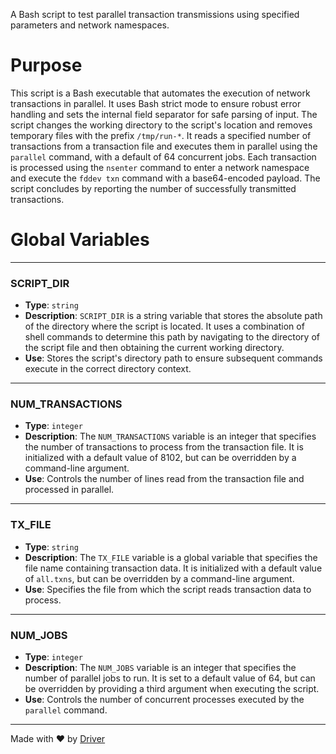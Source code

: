 <!--------------------------------------------------------------------------------->
<!-- IMPORTANT: This file is auto-generated by Driver (https://driver.ai). -------->
<!-- Manual edits may be overwritten on future commits. --------------------------->
<!--------------------------------------------------------------------------------->

A Bash script to test parallel transaction transmissions using specified parameters and network namespaces.

# Purpose
This script is a Bash executable that automates the execution of network transactions in parallel. It uses Bash strict mode to ensure robust error handling and sets the internal field separator for safe parsing of input. The script changes the working directory to the script's location and removes temporary files with the prefix `/tmp/run-*`. It reads a specified number of transactions from a transaction file and executes them in parallel using the `parallel` command, with a default of 64 concurrent jobs. Each transaction is processed using the `nsenter` command to enter a network namespace and execute the `fddev txn` command with a base64-encoded payload. The script concludes by reporting the number of successfully transmitted transactions.
# Global Variables

---
### SCRIPT\_DIR
- **Type**: `string`
- **Description**: `SCRIPT_DIR` is a string variable that stores the absolute path of the directory where the script is located. It uses a combination of shell commands to determine this path by navigating to the directory of the script file and then obtaining the current working directory.
- **Use**: Stores the script's directory path to ensure subsequent commands execute in the correct directory context.


---
### NUM\_TRANSACTIONS
- **Type**: ``integer``
- **Description**: The `NUM_TRANSACTIONS` variable is an integer that specifies the number of transactions to process from the transaction file. It is initialized with a default value of 8102, but can be overridden by a command-line argument.
- **Use**: Controls the number of lines read from the transaction file and processed in parallel.


---
### TX\_FILE
- **Type**: ``string``
- **Description**: The `TX_FILE` variable is a global variable that specifies the file name containing transaction data. It is initialized with a default value of `all.txns`, but can be overridden by a command-line argument.
- **Use**: Specifies the file from which the script reads transaction data to process.


---
### NUM\_JOBS
- **Type**: `integer`
- **Description**: The `NUM_JOBS` variable is an integer that specifies the number of parallel jobs to run. It is set to a default value of 64, but can be overridden by providing a third argument when executing the script.
- **Use**: Controls the number of concurrent processes executed by the `parallel` command.



---
Made with ❤️ by [Driver](https://www.driver.ai/)